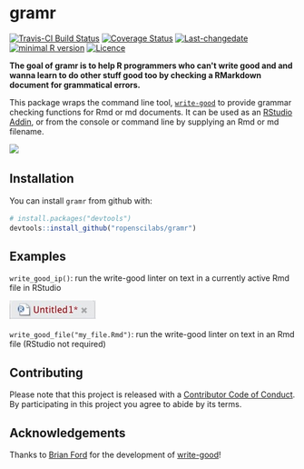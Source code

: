 # gramr

[![Travis-CI Build Status](https://travis-ci.org/benmarwick/gramr.svg?branch=master)](https://travis-ci.org/benmarwick/gramr)
[![Coverage Status](https://img.shields.io/codecov/c/github/benmarwick/gramr/master.svg)](https://codecov.io/github/benmarwick/gramr?branch=master)
[![Last-changedate](https://img.shields.io/badge/last%20change-2017--05--19-brightgreen.svg)](https://github.com/benmarwick/gramr/commits/master) [![minimal R version](https://img.shields.io/badge/R%3E%3D-3.4.0-brightgreen.svg)](https://cran.r-project.org/) [![Licence](https://img.shields.io/github/license/mashape/apistatus.svg)](http://choosealicense.com/licenses/mit/) 

**The goal of gramr is to help R programmers who can't write good and and wanna learn to do other stuff good too by checking a RMarkdown document for grammatical errors.**

This package wraps the command line tool, [`write-good`](https://github.com/btford/write-good) to provide grammar checking functions for Rmd or md documents. It can be used as an [RStudio Addin](https://rstudio.github.io/rstudioaddins/), or from the console or command line by supplying an Rmd or md filename.

![](https://media.giphy.com/media/OCMGLUo7d5jJ6/giphy.gif)

## Installation

You can install `gramr` from github with:

```R
# install.packages("devtools")
devtools::install_github("ropenscilabs/gramr")
```

## Examples

`write_good_ip()`: run the write-good linter on text in a currently active Rmd file in RStudio

![](untitled-picture.jpg)

`write_good_file("my_file.Rmd")`: run the write-good linter on text in an Rmd file (RStudio not required)

## Contributing

Please note that this project is released with a [Contributor Code of Conduct](CONDUCT.md). By participating in this project you agree to abide by its terms.

## Acknowledgements

Thanks to [Brian Ford](https://github.com/btford) for the development of [write-good](https://github.com/btford/write-good)!
